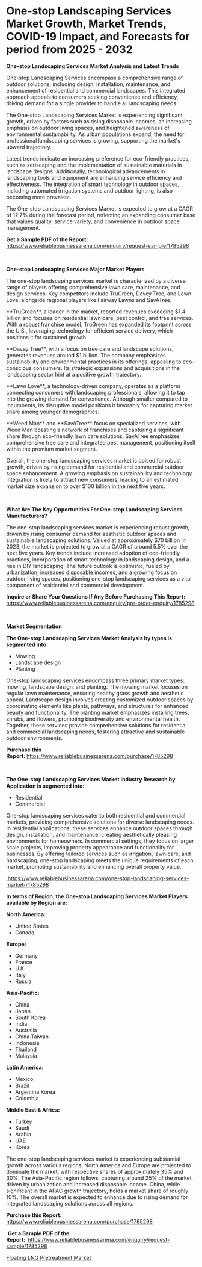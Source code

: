 <p><h1>One-stop Landscaping Services Market Growth, Market Trends, COVID-19 Impact, and Forecasts for period from 2025 - 2032</h1></p><p><strong>One-stop Landscaping Services Market Analysis and Latest Trends</strong></p>
<p><p>One-stop Landscaping Services encompass a comprehensive range of outdoor solutions, including design, installation, maintenance, and enhancement of residential and commercial landscapes. This integrated approach appeals to consumers seeking convenience and efficiency, driving demand for a single provider to handle all landscaping needs.</p><p>The One-stop Landscaping Services Market is experiencing significant growth, driven by factors such as rising disposable incomes, an increasing emphasis on outdoor living spaces, and heightened awareness of environmental sustainability. As urban populations expand, the need for professional landscaping services is growing, supporting the market's upward trajectory.</p><p>Latest trends indicate an increasing preference for eco-friendly practices, such as xeriscaping and the implementation of sustainable materials in landscape designs. Additionally, technological advancements in landscaping tools and equipment are enhancing service efficiency and effectiveness. The integration of smart technology in outdoor spaces, including automated irrigation systems and outdoor lighting, is also becoming more prevalent.</p><p>The One-stop Landscaping Services Market is expected to grow at a CAGR of 12.7% during the forecast period, reflecting an expanding consumer base that values quality, service variety, and convenience in outdoor space management.</p></p>
<p><strong>Get a Sample PDF of the Report:&nbsp;</strong> <a href="https://www.reliablebusinessarena.com/enquiry/request-sample/1785298?utm_campaign=2928&utm_medium=2&utm_source=Github&utm_content=ia&utm_term=25032025&utm_id=one-stop-landscaping-services">https://www.reliablebusinessarena.com/enquiry/request-sample/1785298</a></p>
<p>&nbsp;</p>
<p><strong>One-stop Landscaping Services Major Market Players</strong></p>
<p><p>The one-stop landscaping services market is characterized by a diverse range of players offering comprehensive lawn care, maintenance, and design services. Key competitors include TruGreen, Davey Tree, and Lawn Love, alongside regional players like Fairway Lawns and SavATree.</p><p>**TruGreen**, a leader in the market, reported revenues exceeding $1.4 billion and focuses on residential lawn care, pest control, and tree services. With a robust franchise model, TruGreen has expanded its footprint across the U.S., leveraging technology for efficient service delivery, which positions it for sustained growth.</p><p>**Davey Tree**, with a focus on tree care and landscape solutions, generates revenues around $1 billion. The company emphasizes sustainability and environmental practices in its offerings, appealing to eco-conscious consumers. Its strategic expansions and acquisitions in the landscaping sector hint at a positive growth trajectory.</p><p>**Lawn Love**, a technology-driven company, operates as a platform connecting consumers with landscaping professionals, allowing it to tap into the growing demand for convenience. Although smaller compared to incumbents, its disruptive model positions it favorably for capturing market share among younger demographics.</p><p>**Weed Man** and **SavATree** focus on specialized services, with Weed Man boasting a network of franchises and capturing a significant share through eco-friendly lawn care solutions. SavATree emphasizes comprehensive tree care and integrated pest management, positioning itself within the premium market segment.</p><p>Overall, the one-stop landscaping services market is poised for robust growth, driven by rising demand for residential and commercial outdoor space enhancement. A growing emphasis on sustainability and technology integration is likely to attract new consumers, leading to an estimated market size expansion to over $100 billion in the next five years.</p></p>
<p>&nbsp;</p>
<p><strong>What Are The Key Opportunities For One-stop Landscaping Services Manufacturers?</strong></p>
<p><p>The one-stop landscaping services market is experiencing robust growth, driven by rising consumer demand for aesthetic outdoor spaces and sustainable landscaping solutions. Valued at approximately $70 billion in 2023, the market is projected to grow at a CAGR of around 5.5% over the next five years. Key trends include increased adoption of eco-friendly practices, incorporation of smart technology in landscaping design, and a rise in DIY landscaping. The future outlook is optimistic, fueled by urbanization, increased disposable incomes, and a growing focus on outdoor living spaces, positioning one-stop landscaping services as a vital component of residential and commercial development.</p></p>
<p><strong>Inquire or Share Your Questions If Any Before Purchasing This Report:</strong> <a href="https://www.reliablebusinessarena.com/enquiry/pre-order-enquiry/1785298?utm_campaign=2928&utm_medium=2&utm_source=Github&utm_content=ia&utm_term=25032025&utm_id=one-stop-landscaping-services">https://www.reliablebusinessarena.com/enquiry/pre-order-enquiry/1785298</a></p>
<p>&nbsp;</p>
<p><strong>Market Segmentation</strong></p>
<p><strong>The One-stop Landscaping Services Market Analysis by types is segmented into:</strong></p>
<p><ul><li>Mowing</li><li>Landscape design</li><li>Planting</li></ul></p>
<p><p>One-stop landscaping services encompass three primary market types: mowing, landscape design, and planting. The mowing market focuses on regular lawn maintenance, ensuring healthy grass growth and aesthetic appeal. Landscape design involves creating customized outdoor spaces by coordinating elements like plants, pathways, and structures for enhanced beauty and functionality. The planting market emphasizes installing trees, shrubs, and flowers, promoting biodiversity and environmental health. Together, these services provide comprehensive solutions for residential and commercial landscaping needs, fostering attractive and sustainable outdoor environments.</p></p>
<p><strong>Purchase this Report:&nbsp;</strong><a href="https://www.reliablebusinessarena.com/purchase/1785298?utm_campaign=2928&utm_medium=2&utm_source=Github&utm_content=ia&utm_term=25032025&utm_id=one-stop-landscaping-services">https://www.reliablebusinessarena.com/purchase/1785298</a></p>
<p>&nbsp;</p>
<p><strong>The One-stop Landscaping Services Market Industry Research by Application is segmented into:</strong></p>
<p><ul><li>Residential</li><li>Commercial</li></ul></p>
<p><p>One-stop landscaping services cater to both residential and commercial markets, providing comprehensive solutions for diverse landscaping needs. In residential applications, these services enhance outdoor spaces through design, installation, and maintenance, creating aesthetically pleasing environments for homeowners. In commercial settings, they focus on larger scale projects, improving property appearance and functionality for businesses. By offering tailored services such as irrigation, lawn care, and hardscaping, one-stop landscaping meets the unique requirements of each market, promoting sustainability and enhancing overall property value.</p></p>
<p><a href="https://www.reliablebusinessarena.com/one-stop-landscaping-services-market-r1785298?utm_campaign=2928&utm_medium=2&utm_source=Github&utm_content=ia&utm_term=25032025&utm_id=one-stop-landscaping-services">&nbsp;https://www.reliablebusinessarena.com/one-stop-landscaping-services-market-r1785298</a></p>
<p><strong>In terms of Region, the One-stop Landscaping Services Market Players available by Region are:</strong></p>
<p>
    <p> <strong> North America: </strong>
        <ul>
            <li>United States</li>
            <li>Canada</li>
        </ul>
        </p> 
    <p> <strong> Europe: </strong>
        <ul>
            <li>Germany</li>
            <li>France</li>
            <li>U.K.</li>
            <li>Italy</li>
            <li>Russia</li>
        </ul>
        </p> 
    <p> <strong> Asia-Pacific: </strong>
        <ul>
            <li>China</li>
            <li>Japan</li>
            <li>South Korea</li>
            <li>India</li>
            <li>Australia</li>
            <li>China Taiwan</li>
            <li>Indonesia</li>
            <li>Thailand</li>
            <li>Malaysia</li>
        </ul>
        </p> 
    <p> <strong> Latin America: </strong>
        <ul>
            <li>Mexico</li>
            <li>Brazil</li>
            <li>Argentina Korea</li>
            <li>Colombia</li>
        </ul>
        </p> 
    <p> <strong> Middle East & Africa: </strong>
        <ul>
            <li>Turkey</li>
            <li>Saudi</li>
            <li>Arabia</li>
            <li>UAE</li>
            <li>Korea</li>
        </ul>
    </p>
    </p>
<p><p>The one-stop landscaping services market is experiencing substantial growth across various regions. North America and Europe are projected to dominate the market, with respective shares of approximately 35% and 30%. The Asia-Pacific region follows, capturing around 25% of the market, driven by urbanization and increased disposable income. China, while significant in the APAC growth trajectory, holds a market share of roughly 10%. The overall market is expected to enhance due to rising demand for integrated landscaping solutions across all regions.</p></p>
<p><strong>Purchase this Report: </strong><a href="https://www.reliablebusinessarena.com/purchase/1785298?utm_campaign=2928&utm_medium=2&utm_source=Github&utm_content=ia&utm_term=25032025&utm_id=one-stop-landscaping-services">https://www.reliablebusinessarena.com/purchase/1785298</a></p>
<p>&nbsp;<strong>Get a Sample PDF of the Report:&nbsp;&nbsp;</strong><a href="https://www.reliablebusinessarena.com/enquiry/request-sample/1785298?utm_campaign=2928&utm_medium=2&utm_source=Github&utm_content=ia&utm_term=25032025&utm_id=one-stop-landscaping-services">https://www.reliablebusinessarena.com/enquiry/request-sample/1785298</a></p>
<p><strong></strong></p>
<p><p><a href="https://github.com/hannajuana198484/Market-Research-Report-List-1/blob/main/floating-lng-pretreatment-market.md?utm_campaign=2928&utm_medium=2&utm_source=Github&utm_content=ia&utm_term=25032025&utm_id=one-stop-landscaping-services">Floating LNG Pretreatment Market</a></p></p>